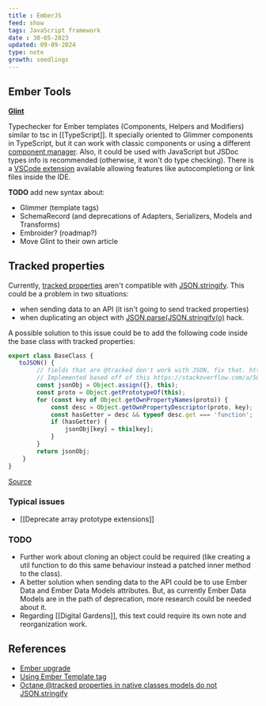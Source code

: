 ```yaml
---
title : EmberJS
feed: show
tags: JavaScript framework
date : 30-05-2023
updated: 09-09-2024
type: note
growth: seedlings
---
```


## Ember Tools

**[Glint](https://typed-ember.gitbook.io/glint)**

Typechecker for Ember templates (Components, Helpers and Modifiers) similar to tsc in [[TypeScript]]. It specially oriented to Glimmer components in TypeScript, but it can work with classic components or using a different [component manager](https://github.com/emberjs/rfcs/blob/master/text/0213-custom-components.md). Also, it could be used with JavaScript but JSDoc types info is recommended (otherwise, it won't do type checking). There is a [VSCode extension](https://marketplace.visualstudio.com/items?itemName=typed-ember.glint-vscode) available allowing features like autocompletiong or link files inside the IDE. 

**TODO** add new syntax about:
- Glimmer (template tags)
- SchemaRecord (and deprecations of Adapters, Serializers, Models and Transforms)
- Embroider? (roadmap?)
- Move Glint to their own article

## Tracked properties

Currently, [tracked properties](https://guides.emberjs.com/release/upgrading/current-edition/tracked-properties/) aren't compatible with [JSON.stringify](https://developer.mozilla.org/en-US/docs/Web/JavaScript/Reference/Global_Objects/JSON/stringify). This could be a problem in two situations:
- when sending data to an API (it isn't going to send tracked properties)
- when duplicating an object with [JSON.parse(JSON.stringify(o)](https://stackoverflow.com/questions/24744474/json-parsejson-stringifyx-purpose) hack.

A possible solution to this issue could be to add the following code inside the base class with tracked properties:

```javascript
export class BaseClass {
   toJSON() {
        // fields that are @tracked don't work with JSON, fix that. https://github.com/ember-learn/guides-source/issues/1138
        // Implemented based off of this https://stackoverflow.com/a/50785428/1148118
        const jsonObj = Object.assign({}, this);
        const proto = Object.getPrototypeOf(this);
        for (const key of Object.getOwnPropertyNames(proto)) {
            const desc = Object.getOwnPropertyDescriptor(proto, key);
            const hasGetter = desc && typeof desc.get === 'function';
            if (hasGetter) {
                jsonObj[key] = this[key];
            }
        }
        return jsonObj;
    }
}
```
[Source](https://github.com/ember-learn/guides-source/issues/1138)

### Typical issues

- [[Deprecate array prototype extensions]]

### TODO

- Further work about cloning an object could be required (like creating a util function to do this same behaviour instead a patched inner method to the class).
- A better solution when sending data to the API could be to use Ember Data and Ember Data Models attributes. But, as currently Ember Data Models are in the path of deprecation, more research could be needed about it.
- Regarding [[Digital Gardens]], this text could require its own note and reorganization work.

## References
- [Ember upgrade](https://cli.emberjs.com/release/basic-use/upgrading/)
- [Using Ember Template tag](https://guides.emberjs.com/release/components/template-tag-format/)
- [Octane @tracked properties in native classes models do not JSON.stringify](https://github.com/ember-learn/guides-source/issues/1138)

